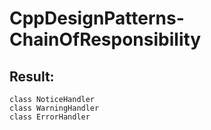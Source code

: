 # CppDesignPatterns-ChainOfResponsibility

## Result:
```
class NoticeHandler
class WarningHandler
class ErrorHandler
```
